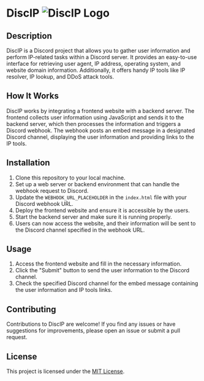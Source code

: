 # DiscIP ![DiscIP Logo](https://tinypic.host/images/2023/07/18/imagebe53bf784cc7a1a7.png)

## Description
DiscIP is a Discord project that allows you to gather user information and perform IP-related tasks within a Discord server. It provides an easy-to-use interface for retrieving user agent, IP address, operating system, and website domain information. Additionally, it offers handy IP tools like IP resolver, IP lookup, and DDoS attack tools.

## How It Works
DiscIP works by integrating a frontend website with a backend server. The frontend collects user information using JavaScript and sends it to the backend server, which then processes the information and triggers a Discord webhook. The webhook posts an embed message in a designated Discord channel, displaying the user information and providing links to the IP tools.

## Installation
1. Clone this repository to your local machine.
2. Set up a web server or backend environment that can handle the webhook request to Discord.
3. Update the `WEBHOOK_URL_PLACEHOLDER` in the `index.html` file with your Discord webhook URL.
4. Deploy the frontend website and ensure it is accessible by the users.
5. Start the backend server and make sure it is running properly.
6. Users can now access the website, and their information will be sent to the Discord channel specified in the webhook URL.

## Usage
1. Access the frontend website and fill in the necessary information.
2. Click the "Submit" button to send the user information to the Discord channel.
3. Check the specified Discord channel for the embed message containing the user information and IP tools links.

## Contributing
Contributions to DiscIP are welcome! If you find any issues or have suggestions for improvements, please open an issue or submit a pull request.

## License
This project is licensed under the [MIT License](LICENSE).

